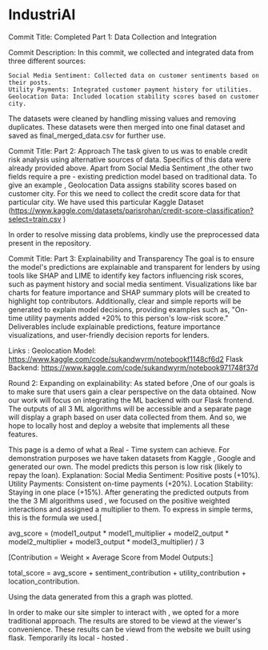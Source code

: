 # IndustriAI
Commit Title:
Completed Part 1: Data Collection and Integration

Commit Description:
In this commit, we collected and integrated data from three different sources:

    Social Media Sentiment: Collected data on customer sentiments based on their posts.
    Utility Payments: Integrated customer payment history for utilities.
    Geolocation Data: Included location stability scores based on customer city.

The datasets were cleaned by handling missing values and removing duplicates. These datasets were then merged into one final dataset and saved as final_merged_data.csv for further use.

Commit Title:
Part 2: Approach
The task given to us was to enable credit risk analysis using alternative sources of data.
Specifics of this data were already provided above.
Apart from Social Media Sentiment ,the other two fields require a pre - existing prediction model based on traditional data.
To give an example , Geolocation Data assigns stability scores based on customer city. For this we need to collect the credit score data for that particular city.
We have used this particular Kaggle Dataset
(https://www.kaggle.com/datasets/parisrohan/credit-score-classification?select=train.csv )

In order to resolve missing data problems, kindly use the preprocessed data present in the repository.

Commit Title:
Part 3: Explainability and Transparency
The goal is to ensure the model's predictions are explainable and transparent for lenders by using tools like SHAP and LIME to identify key factors influencing risk scores, such as payment history and social media sentiment. Visualizations like bar charts for feature importance and SHAP summary plots will be created to highlight top contributors. Additionally, clear and simple reports will be generated to explain model decisions, providing examples such as, "On-time utility payments added +20% to this person's low-risk score." Deliverables include explainable predictions, feature importance visualizations, and user-friendly decision reports for lenders.

Links :
Geolocation Model:
https://www.kaggle.com/code/sukandwyrm/notebookf1148cf6d2
Flask Backend:
https://www.kaggle.com/code/sukandwyrm/notebook971748f37d

Round 2:
Expanding on explainability:
As stated before ,One of our goals is to make sure that users gain a clear perspective on the data obtained. Now our work will focus on integrating the ML backend with our Flask frontend. The outputs of all 3 ML algorithms will be accessible and a separate page will display a graph based on user data collected from them.
And so, we hope to locally host and deploy a website that implements all these features.

This page is a demo of what a Real - Time system can achieve. For demonstration purposes we have taken datasets from Kaggle , Google and generated our own.
   The model predicts this person is low risk (likely to repay the loan).
        Explanation:
            Social Media Sentiment: Positive posts (+10%).
            Utility Payments: Consistent on-time payments (+20%).
            Location Stability: Staying in one place (+15%).
After generating the predicted outputs from the the 3 Ml algorithms used , we focused on the positive weighted interactions and assigned a multiplier to them. To express in simple terms, this is the formula we used.[  

avg_score = (model1_output * model1_multiplier + model2_output * model2_multiplier + model3_output * model3_multiplier) / 3

[Contribution = Weight × Average Score from Model Outputs:]
    
total_score = avg_score + sentiment_contribution + utility_contribution + location_contribution.

Using the data generated from this a graph was plotted.

In order to make our site simpler to interact with , we opted for a more traditional approach. The results are stored to be viewd at the viewer's convenience.
These results can be viewd from the website we built using flask. Temporarily its local - hosted .
